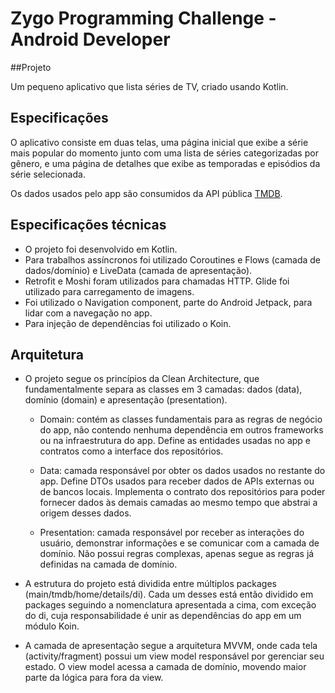 # Zygo Programming Challenge - Android Developer

##Projeto

Um pequeno aplicativo que lista séries de TV, criado usando Kotlin.

## Especificações

O aplicativo consiste em duas telas, uma página inicial que exibe a série mais popular do momento
junto com uma lista de séries categorizadas por gênero, e uma página de detalhes que exibe as
temporadas e episódios da série selecionada.

Os dados usados pelo app são consumidos da API pública [TMDB](https://developers.themoviedb.org/3/tv).

## Especificações técnicas

* O projeto foi desenvolvido em Kotlin.
* Para trabalhos assíncronos foi utilizado Coroutines e Flows (camada de dados/domínio) e LiveData (camada de apresentação).
* Retrofit e Moshi foram utilizados para chamadas HTTP. Glide foi utilizado para carregamento de imagens.
* Foi utilizado o Navigation component, parte do Android Jetpack, para lidar com a navegação no app.
* Para injeção de dependências foi utilizado o Koin.

## Arquitetura

* O projeto segue os princípios da Clean Architecture, que fundamentalmente separa as classes em 3
camadas: dados (data), domínio (domain) e apresentação (presentation).

    * Domain: contém as classes fundamentais para as regras de negócio do app, não contendo nenhuma
    dependência em outros frameworks ou na infraestrutura do app. Define as entidades usadas no app
    e contratos como a interface dos repositórios.

    * Data: camada responsável por obter os dados usados no restante do app. Define DTOs usados para
    receber dados de APIs externas ou de bancos locais. Implementa o contrato dos repositórios para
    poder fornecer dados às demais camadas ao mesmo tempo que abstrai a origem desses dados.

    * Presentation: camada responsável por receber as interações do usuário, demonstrar informações
    e se comunicar com a camada de domínio. Não possui regras complexas, apenas segue as regras já
    definidas na camada de domínio.

* A estrutura do projeto está dividida entre múltiplos packages (main/tmdb/home/details/di). Cada um
desses está então dividido em packages seguindo a nomenclatura apresentada a cima, com exceção do di,
cuja responsabilidade é unir as dependências do app em um módulo Koin.

* A camada de apresentação segue a arquitetura MVVM, onde cada tela (activity/fragment) possui um
view model responsável por gerenciar seu estado. O view model acessa a camada de domínio, movendo maior
parte da lógica para fora da view.
